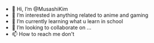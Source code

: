 - 👋 Hi, I’m @MusashiKim
- 👀 I’m interested in anything related to anime and gaming
- 🌱 I’m currently learning what u learn in school
- 💞️ I’m looking to collaborate on ...
- 📫 How to reach me don't

